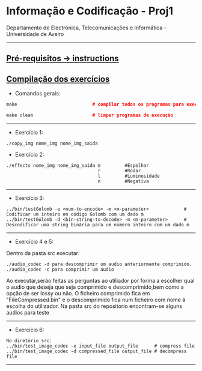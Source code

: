  # Informação e Codificação - Proj1


 Departamento de Electrónica, Telecomunicações e Informática - Universidade de Aveiro

 -----

## [Pré-requisitos -> instructions](instructions)

## [Compilação dos exercícios](README.md)


- Comandos gerais:
```c++
make                            # compilar todos os programas para execução (dentro da pasta src)

make clean                      # limpar programas de execução

```
-----
- Exercício 1:
```shell
./copy_img nome_img nome_img_saida                           

```
- Exercício 2:
```shell
./effects nome_img nome_img_saida m         #Espelhar
                                  r         #Rodar
                                  l         #Luminosidade
                                  n         #Negativa

```
---

- Exercício 3:
```shell
../bin/testGolomb -e <num-to-encode> -m <m-parameter>             # Codificar um inteiro em código Golomb com um dado m
../bin/testGolomb -d <bin-string-to-decode> -m <m-parameter>      # Descodificar uma string binária para um número inteiro com um dado m

```
---

- Exercício 4 e 5:

Dentro da pasta src executar:
```shell
./audio_codec -d para descomprimir um audio anteriormente comprimido.
./audio_codec -c para comprimir um audio 
```

Ao executar,serão feitas as perguntas ao utiliador por forma a escolher qual o audio que deseja que seja comprimido e descomprimido,bem como a opção de ser lossy ou não.
O ficheiro comprimido fica em "FileCompressed.bin" e o descomprimido fica num ficheiro com nome á escolha do utilizador.
Na pasta src do repositorio encontram-se alguns audios para teste

---

- Exercício 6:

```shell
No diretório src:
../bin/test_image_codec -e input_file output_file      # compress file
../bin/test_image_codec -d compressed_file output_file # decompress file

```
-----
